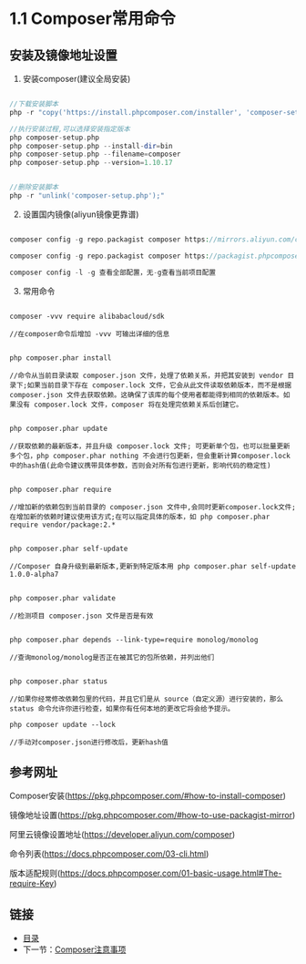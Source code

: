 # 1.1 Composer常用命令

## 安装及镜像地址设置

1. 安装composer(建议全局安装)

```php

//下载安装脚本
php -r "copy('https://install.phpcomposer.com/installer', 'composer-setup.php');"

//执行安装过程,可以选择安装指定版本
php composer-setup.php
php composer-setup.php --install-dir=bin
php composer-setup.php --filename=composer
php composer-setup.php --version=1.10.17


//删除安装脚本
php -r "unlink('composer-setup.php');"

```

2. 设置国内镜像(aliyun镜像更靠谱)

```php

composer config -g repo.packagist composer https://mirrors.aliyun.com/composer/

composer config -g repo.packagist composer https://packagist.phpcomposer.com

composer config -l -g 查看全部配置，无-g查看当前项目配置

```

3. 常用命令

```composer

composer -vvv require alibabacloud/sdk

//在composer命令后增加 -vvv 可输出详细的信息


php composer.phar install

//命令从当前目录读取 composer.json 文件，处理了依赖关系，并把其安装到 vendor 目录下;如果当前目录下存在 composer.lock 文件，它会从此文件读取依赖版本，而不是根据 composer.json 文件去获取依赖。这确保了该库的每个使用者都能得到相同的依赖版本。如果没有 composer.lock 文件，composer 将在处理完依赖关系后创建它。


php composer.phar update

//获取依赖的最新版本，并且升级 composer.lock 文件; 可更新单个包，也可以批量更新多个包，php composer.phar nothing 不会进行包更新，但会重新计算composer.lock中的hash值(此命令建议携带具体参数，否则会对所有包进行更新，影响代码的稳定性)


php composer.phar require

//增加新的依赖包到当前目录的 composer.json 文件中,会同时更新composer.lock文件;在增加新的依赖时建议使用该方式;在可以指定具体的版本，如 php composer.phar require vendor/package:2.*


php composer.phar self-update

//Composer 自身升级到最新版本,更新到特定版本用 php composer.phar self-update 1.0.0-alpha7


php composer.phar validate

//检测项目 composer.json 文件是否是有效


php composer.phar depends --link-type=require monolog/monolog

//查询monolog/monolog是否正在被其它的包所依赖，并列出他们


php composer.phar status

//如果你经常修改依赖包里的代码，并且它们是从 source（自定义源）进行安装的，那么 status 命令允许你进行检查，如果你有任何本地的更改它将会给予提示。

php composer update --lock

//手动对composer.json进行修改后，更新hash值

```

## 参考网址

Composer安装(https://pkg.phpcomposer.com/#how-to-install-composer)

镜像地址设置(https://pkg.phpcomposer.com/#how-to-use-packagist-mirror)

阿里云镜像设置地址(https://developer.aliyun.com/composer)

命令列表(https://docs.phpcomposer.com/03-cli.html)

版本适配规则(https://docs.phpcomposer.com/01-basic-usage.html#The-require-Key)

## 链接

- [目录](redmine.md)
- 下一节：[Composer注意事项](01.2.md)
